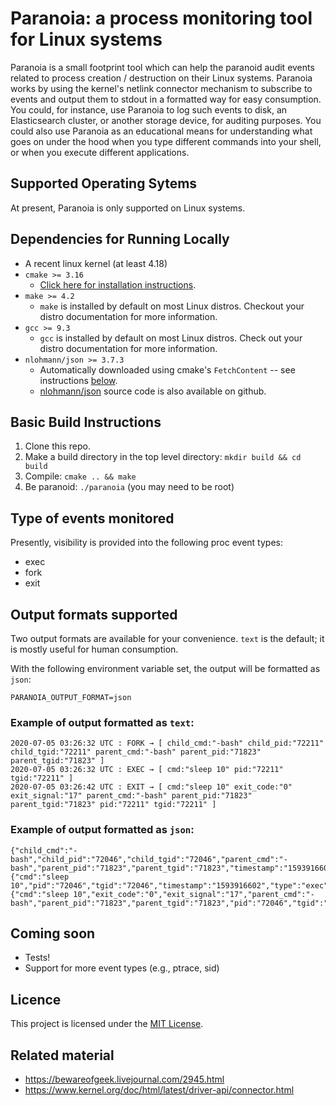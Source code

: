 # Paranoia: a process monitoring tool for Linux systems

Paranoia is a small footprint tool which can help the paranoid audit events related to process creation / destruction on their
Linux systems. Paranoia works by using the kernel's netlink connector mechanism to subscribe to events and output them to stdout
in a formatted way for easy consumption. You could, for instance, use Paranoia to log such events to disk, an Elasticsearch cluster,
or another storage device, for auditing purposes. You could also use Paranoia as an educational means for understanding what goes on
under the hood when you type different commands into your shell, or when you execute different applications.

## Supported Operating Sytems
At present, Paranoia is only supported on Linux systems.

## Dependencies for Running Locally
* A recent linux kernel (at least 4.18)
* `cmake >= 3.16`
  * [Click here for installation instructions](https://cmake.org/install/).
* `make >= 4.2`
  * `make` is installed by default on most Linux distros. Checkout your distro documentation for
  more information.
* `gcc >= 9.3`
  * `gcc` is installed by default on most Linux distros. Check out your distro documentation 
  for more information.
* `nlohmann/json >= 3.7.3`
  * Automatically downloaded using cmake's `FetchContent` -- see instructions [below](#basic-build-instructions).
  * [nlohmann/json](https://github.com/nlohmann/json) source code is also available on github.

## Basic Build Instructions

1. Clone this repo.
2. Make a build directory in the top level directory: `mkdir build && cd build`
3. Compile: `cmake .. && make`
4. Be paranoid: `./paranoia` (you may need to be root)
                          
## Type of events monitored
Presently, visibility is provided into the following proc event types:
- exec
- fork
- exit

## Output formats supported
Two output formats are available for your convenience. `text` is the default;
it is mostly useful for human consumption.

With the following environment variable set, the output will be formatted as `json`:
```
PARANOIA_OUTPUT_FORMAT=json
```

### Example of output formatted as `text`:
```
2020-07-05 03:26:32 UTC : FORK → [ child_cmd:"-bash" child_pid:"72211" child_tgid:"72211" parent_cmd:"-bash" parent_pid:"71823" parent_tgid:"71823" ]
2020-07-05 03:26:32 UTC : EXEC → [ cmd:"sleep 10" pid:"72211" tgid:"72211" ]
2020-07-05 03:26:42 UTC : EXIT → [ cmd:"sleep 10" exit_code:"0" exit_signal:"17" parent_cmd:"-bash" parent_pid:"71823" parent_tgid:"71823" pid:"72211" tgid:"72211" ]
```

### Example of output formatted as `json`:
```
{"child_cmd":"-bash","child_pid":"72046","child_tgid":"72046","parent_cmd":"-bash","parent_pid":"71823","parent_tgid":"71823","timestamp":"1593916602","type":"fork"}
{"cmd":"sleep 10","pid":"72046","tgid":"72046","timestamp":"1593916602","type":"exec"}
{"cmd":"sleep 10","exit_code":"0","exit_signal":"17","parent_cmd":"-bash","parent_pid":"71823","parent_tgid":"71823","pid":"72046","tgid":"72046","timestamp":"1593916612","type":"exit"}
```

## Coming soon
- Tests!
- Support for more event types (e.g., ptrace, sid)

## Licence
This project is licensed under the [MIT License](LICENSE).

## Related material
- https://bewareofgeek.livejournal.com/2945.html
- https://www.kernel.org/doc/html/latest/driver-api/connector.html
